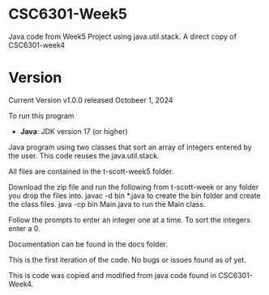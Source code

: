 # CSC6301-Week5
Java code from Week5 Project using java.util.stack.   A direct copy of CSC6301-week4

# Version
Current Version v1.0.0
released Octobeer 1, 2024

To run this program
- **Java**: JDK version 17 (or higher)

Java program using two classes that sort an array of integers entered by the user.  This code reuses the java.util.stack.


All files are contained in the t-scott-week5 folder.

Download the zip file and run the following from t-scott-week or any folder you drop the files into.
javac -d bin *.java to create the bin folder and create the class files.
java -cp bin Main.java to run the Main class.

Follow the prompts to enter an integer one at a time.  To sort the integers enter a 0.

Documentation can be found in the docs folder.

This is the first iteration of the code.  No bugs or issues found as of yet.

This is code was copied and modified from java code found in CSC6301-Week4.
